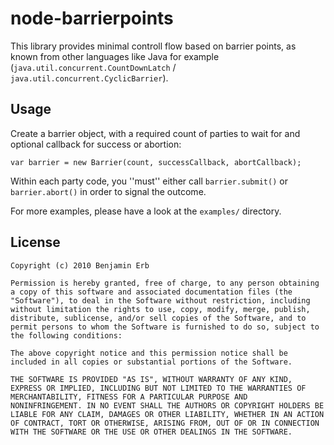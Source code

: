 # node-barrierpoints

This library provides minimal controll flow based on barrier points, as known from other languages like Java for example (`java.util.concurrent.CountDownLatch` / `java.util.concurrent.CyclicBarrier`).

## Usage

Create a barrier object, with a required count of parties to wait for and optional callback for success or abortion: 

	var barrier = new Barrier(count, successCallback, abortCallback);

Within each party code, you ''must'' either call `barrier.submit()` or `barrier.abort()` in order to signal the outcome.

For more examples, please have a look at the `examples/` directory.
	

## License

	Copyright (c) 2010 Benjamin Erb

	Permission is hereby granted, free of charge, to any person obtaining
	a copy of this software and associated documentation files (the
	"Software"), to deal in the Software without restriction, including
	without limitation the rights to use, copy, modify, merge, publish,
	distribute, sublicense, and/or sell copies of the Software, and to
	permit persons to whom the Software is furnished to do so, subject to
	the following conditions:

	The above copyright notice and this permission notice shall be
	included in all copies or substantial portions of the Software.

	THE SOFTWARE IS PROVIDED "AS IS", WITHOUT WARRANTY OF ANY KIND,
	EXPRESS OR IMPLIED, INCLUDING BUT NOT LIMITED TO THE WARRANTIES OF
	MERCHANTABILITY, FITNESS FOR A PARTICULAR PURPOSE AND
	NONINFRINGEMENT. IN NO EVENT SHALL THE AUTHORS OR COPYRIGHT HOLDERS BE
	LIABLE FOR ANY CLAIM, DAMAGES OR OTHER LIABILITY, WHETHER IN AN ACTION
	OF CONTRACT, TORT OR OTHERWISE, ARISING FROM, OUT OF OR IN CONNECTION
	WITH THE SOFTWARE OR THE USE OR OTHER DEALINGS IN THE SOFTWARE.
